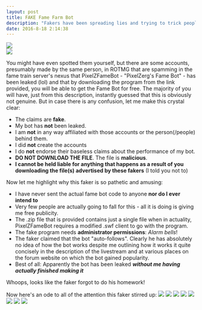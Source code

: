 ```yaml
---
layout: post
title: FAKE Fame Farm Bot
description: "Fakers have been spreading lies and trying to trick people into downloading malicious content in the name of PixelZFameBot. **Don't fall for their scam!**"
date: 2016-8-18 2:14:38
---
```


<div class="centerwrapper"><img src="{{ site.url }}/public/poststuff/fakefamebot/1.PNG"></div>
<img src="{{ site.url }}/public/poststuff/fakefamebot/11.PNG">

You might have even spotted them yourself, but there are some accounts, presumably made by the same person, in ROTMG that are spamming in the fame train server's nexus that PixelZFameBot - "PixelZerg's Fame Bot" - has been leaked (lol) and that by downloading the program from the link provided, you will be able to get the Fame Bot for free. The majority of you will have, just from this description, instantly guessed that this is obviously not genuine. But in case there is any confusion, let me make this crystal clear:


- The claims are **fake**.
- My bot has **not** been leaked.
- I am **not** in any way affiliated with those accounts or the person(/people) behind them.
- I did **not** create the accounts
- I do **not** endorse their baseless claims about the performance of my bot.
- **DO NOT DOWNLOAD THE FILE**. The file is **malicious**.
- **I cannot be held liable for anything that happens as a result of you downloading the file(s) advertised by these fakers** (I told you not to)

Now let me highlight why this faker is so pathetic and amusing:


- I have never sent the actual fame bot code to anyone **nor do I ever intend to**
- Very few people are actually going to fall for this - all it is doing is giving me free publicity.
- The .zip file that is provided contains just a single file when in actuality, PixelZFameBot requires a modified .swf client to go with the program.
- The fake program needs **administrator permissions**: *Alarm bells*!
- The faker claimed that the bot "auto-follows". Clearly he has absolutely no idea of how the bot works despite me outlining how it works it quite concisely in the description of the livestream and at various places on the forum website on which the bot gained popularity.
- Best of all: Apparently the bot has been leaked ***without me having actually finished making it***

Whoops, looks like the faker forgot to do his homework!

Now here's an ode to all of the attention this faker stirred up:
<img src="{{ site.url }}/public/poststuff/fakefamebot/ode2.PNG" class=".odeimg">
<img src="{{ site.url }}/public/poststuff/fakefamebot/ode3.PNG" class=".odeimg">
<img src="{{ site.url }}/public/poststuff/fakefamebot/ode4.PNG" class=".odeimg">
<img src="{{ site.url }}/public/poststuff/fakefamebot/ode5.PNG" class=".odeimg">
<img src="{{ site.url }}/public/poststuff/fakefamebot/ode6.PNG" class=".odeimg">
<img src="{{ site.url }}/public/poststuff/fakefamebot/ode7.PNG" class=".odeimg">
<img src="{{ site.url }}/public/poststuff/fakefamebot/ode8.PNG" class=".odeimg">
<img src="{{ site.url }}/public/poststuff/fakefamebot/ode9.PNG" class=".odeimg">
